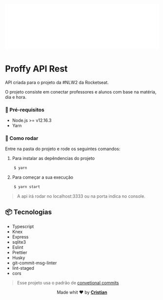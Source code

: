 <h1 style="text-align: center" >
    <img src="./docs/logo.svg" alt="Logo"/>
</h1>

# Proffy API Rest

API criada para o projeto da #NLW2 da Rocketseat.

O projeto consiste em conectar professores e alunos com base na matéria, dia e hora.

### 🎒 Pré-requisitos

- Node.js >= v12.16.3
- Yarn

### 🏁 Como rodar

Entre na pasta do projeto e rode os seguintes comandos:

1. Para instalar as depêndencias do projeto

```bash
    $ yarn
```

2. Para começar a sua execução

```bash
    $ yarn start
```

> A api irá rodar no localhost:3333 ou na porta indica no console.

## 📦 Tecnologias

- Typescript
- Knex
- Express
- sqlite3
- Eslint
- Prettier
- Husky
- git-commit-msg-linter
- lint-staged
- cors

> Esse projeto usa o padrão de [convetional commits](https://github.com/conventional-changelog/commitlint)

<p align="center">Made whit ❤️ by <strong><a href="http://cristuker.github.io" target="blank" >Cristian</></p></strong>
